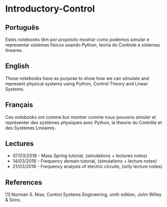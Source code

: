 # Introductory-Control

## Português

Estes notebooks têm por propósito mostrar como podemos simular e representar
sistemas físicos usando Python, teoria do Controle e sistemas lineares.

## English

Those notebooks have as purpose to show how we can simulate and represent
physical systems using Python, Control Theory and Linear Systems.

## Français

Ces notebooks ont comme but montrer comme nous pouvons simuler et représenter
des systèmes physiques avec Python, la theorie du Contrôle et des Systèmes
Lineaires.

## Lectures

* 07/03/2018 - Mass Spring tutorial, (simulations + lectures notes)
* 14/03/2018 - Frequency domain tutorial, (simulations + lecture notes)
* 21/03/2018 - Frequency analysis of electric circuits, (only lecture notes)

## References

[1] Norman S. Nise, Control Systems Engineering, sixth edition, John Willey & Sons.